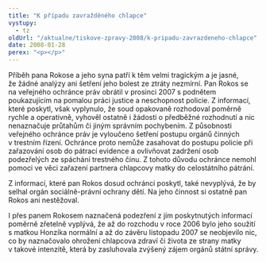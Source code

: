 ```yaml
---
title: "K případu zavražděného chlapce"
vystupy:
  - tz
oldUrl: "/aktualne/tiskove-zpravy-2008/k-pripadu-zavrazdeneho-chlapce"
date: 2008-01-28
perex: "<p></p>"
---
```


<!-- imported from the old website -->

<p class="Normln-web">Příběh pana Rokose a jeho syna patří k těm velmi tragickým a je jasné, že žádné analýzy ani šetření jeho bolest ze ztráty nezmírní. Pan Rokos se na veřejného ochránce práv obrátil v prosinci 2007 s podnětem poukazujícím na pomalou práci justice a neschopnost policie. Z informací, které poskytl, však vyplynulo, že soud opakovaně rozhodoval poměrně rychle a operativně, vyhověl ostatně i žádosti o předběžné rozhodnutí a nic nenaznačuje průtahům či jiným správním pochybením. Z působnosti veřejného ochránce práv je vyloučeno šetření postupu orgánů činných v trestním řízení. Ochránce proto nemůže zasahovat do postupu policie při zařazování osob do pátrací evidence a ovlivňovat zadržení osob podezřelých ze spáchání trestného činu. Z tohoto důvodu ochránce nemohl pomoci ve věci zařazení partnera chlapcovy matky do celostátního pátrání.</p><p class="Normln-web">Z informací, které pan Rokos dosud ochránci poskytl, také nevyplývá, že by selhal orgán sociálně-právní ochrany dětí. Na jeho činnost si ostatně pan Rokos ani nestěžoval.</p><p class="Normln-web">I přes panem Rokosem naznačená podezření z jím poskytnutých informací poměrně zřetelně vyplývá, že až do rozchodu v roce 2006 bylo jeho soužití s matkou Honzíka normální a až do závěru listopadu 2007 se neobjevilo nic, co by naznačovalo ohrožení chlapcova zdraví či života ze strany matky v takové intenzitě, která by zasluhovala zvýšený zájem orgánů státní správy.</p><p class="Normln"> </p>
